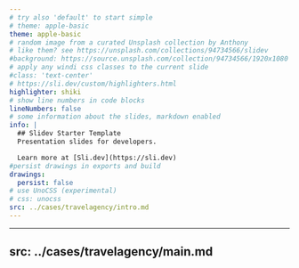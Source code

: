 ```yaml
---
# try also 'default' to start simple
# theme: apple-basic
theme: apple-basic
# random image from a curated Unsplash collection by Anthony
# like them? see https://unsplash.com/collections/94734566/slidev
#background: https://source.unsplash.com/collection/94734566/1920x1080
# apply any windi css classes to the current slide
#class: 'text-center'
# https://sli.dev/custom/highlighters.html
highlighter: shiki
# show line numbers in code blocks
lineNumbers: false
# some information about the slides, markdown enabled
info: |
  ## Slidev Starter Template
  Presentation slides for developers.

  Learn more at [Sli.dev](https://sli.dev)
#persist drawings in exports and build
drawings:
  persist: false
# use UnoCSS (experimental)
# css: unocss
src: ../cases/travelagency/intro.md
---
```

---
src: ../cases/travelagency/main.md
---

